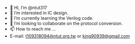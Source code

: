 - 👋 Hi, I’m @ntut317
- 👀 I’m interested in IC design.
- 🌱 I’m currently learning the Verilog code.
- 💞️ I’m looking to collaborate on the protocol conversion.
- 📫 How to reach me ...
-    E-mail:  t109318094@ntut.org.tw   or   king90939@gmail.com
<!---
ntut317/ntut317 is a ✨ special ✨ repository because its `README.md` (this file) appears on your GitHub profile.
You can click the Preview link to take a look at your changes.
--->
